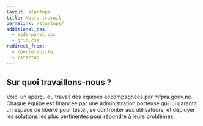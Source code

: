 ```yaml
---
layout: startups
title: Notre travail
permalink: /startups/
additional_css:
  - side-panel.css
  - grid.css
redirect_from:
  - /portefeuille
  - /startup
---
```


## Sur quoi travaillons-nous ?

Voici un aperçu du travail des équipes accompagnées par mfpra.gouv.ne. Chaque équipe est financée par une administration porteuse qui lui garantit un espace de liberté pour tester, se confronter aux utilisateurs, et déployer les solutions les plus pertinentes pour répondre à leurs problèmes. 
